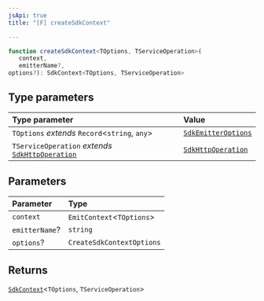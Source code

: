 ```yaml
---
jsApi: true
title: "[F] createSdkContext"

---
```

```ts
function createSdkContext<TOptions, TServiceOperation>(
   context, 
   emitterName?, 
options?): SdkContext<TOptions, TServiceOperation>
```

## Type parameters

| Type parameter | Value |
| :------ | :------ |
| `TOptions` *extends* `Record`<`string`, `any`\> | [`SdkEmitterOptions`](../interfaces/SdkEmitterOptions.md) |
| `TServiceOperation` *extends* [`SdkHttpOperation`](../interfaces/SdkHttpOperation.md) | [`SdkHttpOperation`](../interfaces/SdkHttpOperation.md) |

## Parameters

| Parameter | Type |
| :------ | :------ |
| `context` | `EmitContext`<`TOptions`\> |
| `emitterName`? | `string` |
| `options`? | `CreateSdkContextOptions` |

## Returns

[`SdkContext`](../interfaces/SdkContext.md)<`TOptions`, `TServiceOperation`\>
